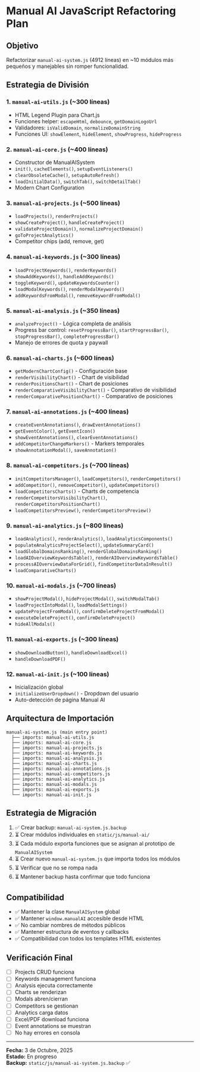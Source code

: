 # Manual AI JavaScript Refactoring Plan

## Objetivo
Refactorizar `manual-ai-system.js` (4912 líneas) en ~10 módulos más pequeños y manejables sin romper funcionalidad.

## Estrategia de División

### 1. `manual-ai-utils.js` (~300 líneas)
- HTML Legend Plugin para Chart.js
- Funciones helper: `escapeHtml`, `debounce`, `getDomainLogoUrl`
- Validadores: `isValidDomain`, `normalizeDomainString`
- Funciones UI: `showElement`, `hideElement`, `showProgress`, `hideProgress`

### 2. `manual-ai-core.js` (~400 líneas)
- Constructor de ManualAISystem
- `init()`, `cacheElements()`, `setupEventListeners()`
- `clearObsoleteCache()`, `setupAutoRefresh()`
- `loadInitialData()`, `switchTab()`, `switchDetailTab()`
- Modern Chart Configuration

### 3. `manual-ai-projects.js` (~500 líneas)
- `loadProjects()`, `renderProjects()`
- `showCreateProject()`, `handleCreateProject()`
- `validateProjectDomain()`, `normalizeProjectDomain()`
- `goToProjectAnalytics()`
- Competitor chips (add, remove, get)

### 4. `manual-ai-keywords.js` (~300 líneas)
- `loadProjectKeywords()`, `renderKeywords()`
- `showAddKeywords()`, `handleAddKeywords()`
- `toggleKeyword()`, `updateKeywordsCounter()`
- `loadModalKeywords()`, `renderModalKeywords()`
- `addKeywordsFromModal()`, `removeKeywordFromModal()`

### 5. `manual-ai-analysis.js` (~350 líneas)
- `analyzeProject()` - Lógica completa de análisis
- Progress bar control: `resetProgressBar()`, `startProgressBar()`, `stopProgressBar()`, `completeProgressBar()`
- Manejo de errores de quota y paywall

### 6. `manual-ai-charts.js` (~600 líneas)
- `getModernChartConfig()` - Configuración base
- `renderVisibilityChart()` - Chart de visibilidad
- `renderPositionsChart()` - Chart de posiciones
- `renderComparativeVisibilityChart()` - Comparativo de visibilidad
- `renderComparativePositionChart()` - Comparativo de posiciones

### 7. `manual-ai-annotations.js` (~400 líneas)
- `createEventAnnotations()`, `drawEventAnnotations()`
- `getEventColor()`, `getEventIcon()`
- `showEventAnnotations()`, `clearEventAnnotations()`
- `addCompetitorChangeMarkers()` - Markers temporales
- `showAnnotationModal()`, `saveAnnotation()`

### 8. `manual-ai-competitors.js` (~700 líneas)
- `initCompetitorsManager()`, `loadCompetitors()`, `renderCompetitors()`
- `addCompetitor()`, `removeCompetitor()`, `updateCompetitors()`
- `loadCompetitorsCharts()` - Charts de competencia
- `renderCompetitorsVisibilityChart()`, `renderCompetitorsPositionChart()`
- `loadCompetitorsPreview()`, `renderCompetitorsPreview()`

### 9. `manual-ai-analytics.js` (~800 líneas)
- `loadAnalytics()`, `renderAnalytics()`, `loadAnalyticsComponents()`
- `populateAnalyticsProjectSelect()`, `updateSummaryCard()`
- `loadGlobalDomainsRanking()`, `renderGlobalDomainsRanking()`
- `loadAIOverviewKeywordsTable()`, `renderAIOverviewKeywordsTable()`
- `processAIOverviewDataForGrid()`, `findCompetitorDataInResult()`
- `loadComparativeCharts()`

### 10. `manual-ai-modals.js` (~700 líneas)
- `showProjectModal()`, `hideProjectModal()`, `switchModalTab()`
- `loadProjectIntoModal()`, `loadModalSettings()`
- `updateProjectFromModal()`, `confirmDeleteProjectFromModal()`
- `executeDeleteProject()`, `confirmDeleteProject()`
- `hideAllModals()`

### 11. `manual-ai-exports.js` (~300 líneas)
- `showDownloadButton()`, `handleDownloadExcel()`
- `handleDownloadPDF()`

### 12. `manual-ai-init.js` (~100 líneas)
- Inicialización global
- `initializeUserDropdown()` - Dropdown del usuario
- Auto-detección de página Manual AI

## Arquitectura de Importación

```
manual-ai-system.js (main entry point)
  ├── imports: manual-ai-utils.js
  ├── imports: manual-ai-core.js
  ├── imports: manual-ai-projects.js
  ├── imports: manual-ai-keywords.js
  ├── imports: manual-ai-analysis.js
  ├── imports: manual-ai-charts.js
  ├── imports: manual-ai-annotations.js
  ├── imports: manual-ai-competitors.js
  ├── imports: manual-ai-analytics.js
  ├── imports: manual-ai-modals.js
  ├── imports: manual-ai-exports.js
  └── imports: manual-ai-init.js
```

## Estrategia de Migración

1. ✅ Crear backup: `manual-ai-system.js.backup`
2. ⏳ Crear módulos individuales en `static/js/manual-ai/`
3. ⏳ Cada módulo exporta funciones que se asignan al prototipo de `ManualAISystem`
4. ⏳ Crear nuevo `manual-ai-system.js` que importa todos los módulos
5. ⏳ Verificar que no se rompa nada
6. ⏳ Mantener backup hasta confirmar que todo funciona

## Compatibilidad

- ✅ Mantener la clase `ManualAISystem` global
- ✅ Mantener `window.manualAI` accesible desde HTML
- ✅ No cambiar nombres de métodos públicos
- ✅ Mantener estructura de eventos y callbacks
- ✅ Compatibilidad con todos los templates HTML existentes

## Verificación Final

- [ ] Projects CRUD funciona
- [ ] Keywords management funciona
- [ ] Analysis ejecuta correctamente
- [ ] Charts se renderizan
- [ ] Modals abren/cierran
- [ ] Competitors se gestionan
- [ ] Analytics carga datos
- [ ] Excel/PDF download funciona
- [ ] Event annotations se muestran
- [ ] No hay errores en consola

---

**Fecha:** 3 de Octubre, 2025  
**Estado:** En progreso  
**Backup:** `static/js/manual-ai-system.js.backup` ✅

